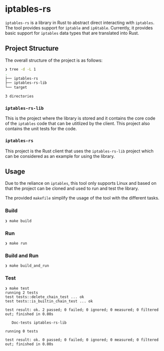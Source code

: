 # iptables-rs

`iptables-rs` is a library in Rust to abstract direct interacting with `iptables`. The tool provides support for `iptable` and `ip6table`. Currently, it provides basic support for `iptables` data types that are translated into Rust.

## Project Structure

The overall structure of the project is as follows:

```bash
❯ tree -d -L 1
.
├── iptables-rs
├── iptables-rs-lib
└── target

3 directories
```

### `iptables-rs-lib`

This is the project where the library is stored and it contains the core code of the `iptables` code that can be utitlized by the client. This project also contains the unit tests for the code.


### `iptables-rs`

This project is the Rust client that uses the `iptables-rs-lib` project which can be considered as an example for using the library.

## Usage

Due to the reliance on `iptables`, this tool only supports Linux and based on that the project can be cloned and used to run and test the library.

The provided `makefile` simplify the usage of the tool with the different tasks.

### Build
```
❯ make build
```

### Run
```
❯ make run
```

### Build and Run
```
❯ make build_and_run
```

### Test

```
❯ make test
running 2 tests
test tests::delete_chain_test ... ok
test tests::is_builtin_chain_test ... ok

test result: ok. 2 passed; 0 failed; 0 ignored; 0 measured; 0 filtered out; finished in 0.00s

   Doc-tests iptables-rs-lib

running 0 tests

test result: ok. 0 passed; 0 failed; 0 ignored; 0 measured; 0 filtered out; finished in 0.00s

```